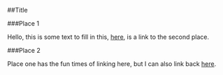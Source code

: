 ##Title

###Place 1

Hello, this is some text to fill in this, [here](#place-2), is a link to the second place.

###Place 2

Place one has the fun times of linking here, but I can also link back [here](#place-1).